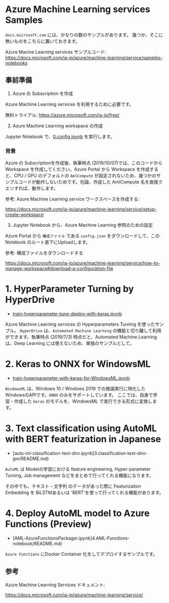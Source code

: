 # Azure Machine Learning services Samples

`docs.microsoft.com` には、かなりの数のサンプルがあります。
幾つか、そこに無いものをこちらに置いておきます。

Azure Macine Learning services サンプルコード:
https://docs.microsoft.com/ja-jp/azure/machine-learning/service/samples-notebooks

## 事前準備

1. Azure の Subscription を作成

Azure Machine Learning services を利用するために必要です。

無料トライアル: https://azure.microsoft.com/ja-jp/free/

2. Azure Machine Learning workspace の作成

Jupyter Notebook で、[0.config.ipynb](0.config.ipynb) を実行します。

### 背景
Azure の Subscriptionを作成後、執筆時点 (2019/10/07)では、このコードから Workspace を作成してください。Azure Portal から Workspace を作成すると、CPU / GPU のデフォルトの `AmlCompute` が設定されないため、幾つかのサンプルコードが動作しないためです。勿論、作成した AmlCompute 名を直接クエリすれば、動作します。

参考: Azure Machine Learning service ワークスペースを作成する:

https://docs.microsoft.com/ja-jp/azure/machine-learning/service/setup-create-workspace

3. Jupyter Notebook から、Azure Machine Learning 参照のための設定

Azure Portal から `構成ファイル` である `config.json` をダウンロードして、この Notebook のルート直下にUploadします。

参考: 構成ファイルをダウンロードする

https://docs.microsoft.com/ja-jp/azure/machine-learning/service/how-to-manage-workspace#download-a-configuration-file

# 1. HyperParameter Turning by HyperDrive

 - [train-hyperparameter-tune-deploy-with-keras.ipynb](1.Hyperparameter-Turning-keras-mnist/README.md)

Azure Machine Learning services の  Hyperparameters Turning を使ったサンプル。 `HyperDrive` は、`Automated Machine Learning` の機能と切り離して利用ができます。執筆時点 (2019/7/3) 時点だと、Automated Machine Learning は、Deep Learning には使えないため、単独のサンプルとして。

# 2. Keras to ONNX for WindowsML

 - [train-hyperparameter-with-keras-for-WindowsML.ipynb](2.onnx-WindowsML/README.md)

`WindowsML` は、Windows 10 / Windows 2019 での推論実行に特化した WindowsのAPIです。`ONNX` のみをサポートしています。
ここでは、自身で学習・作成した `keras` のモデルを、WindowsML で実行できる形式に変換します。


# 3. Text classification using AutoML with BERT featurization in Japanese

 - [auto-ml-classification-text-dnn.ipynb]3.classification-text-dnn-jpn/README.md)

`AutoML` は Modelの学習における feature engineering, Hyper-parameter Turning, Job management などをまとめて行ってくれる機能になります。

その中でも、テキスト・文字列 のデータがあった際に Featurization Embedding を BiLSTMあるいは 'BERT'を使って行ってくれる機能があります。


# 4. Deploy AutoML model to Azure Functions (Preview)

 - [AML-AzureFunctionsPackager.ipynb]4.AML-Functions-notebook/README.md)

`Azure Functions` にDocker Container 化をしてデプロイするサンプルです。


## 参考

Azure Machine Learning Services ドキュメント:

https://docs.microsoft.com/ja-jp/azure/machine-learning/service/

